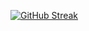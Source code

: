 [![GitHub Streak](https://github-readme-streak-stats.herokuapp.com?user=caapel&theme=swift&border_radius=5&exclude_days=Sun)](https://git.io/streak-stats)

<!---
caapel/caapel is a ✨ special ✨ repository because its `README.md` (this file) appears on your GitHub profile.
You can click the Preview link to take a look at your changes.
--->
